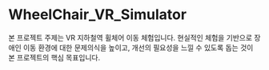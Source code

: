 # WheelChair_VR_Simulator
본 프로젝트 주제는 VR 지하철역 휠체어 이동 체험입니다.
현실적인 체험을 기반으로 장애인 이동 환경에 대한 문제의식을 높이고, 개선의 필요성을 느낄 수 있도록 돕는 것이 본 프로젝트의 핵심 목표입니다.
